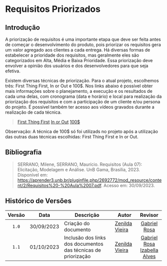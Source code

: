 # Requisitos Priorizados

## Introdução

A priorização de requisitos é uma importante etapa que deve ser feita antes de começar o desenvolvimento do produto, pois priorizar os requisitos gera um valor agregado aos clientes a cada entrega. Há diversas formas de estabelecer a prioridade dos requisitos, mas geralmente eles são categorizados em Alta, Média e Baixa Prioridade. Essa priorização deve envolver a opinião dos usuários e dos desenvolvedores para que seja efetiva.

Existem diversas técnicas de priorização. Para o atual projeto, escolhemos três: First Thing First, In or Out e 100$. Nos links abaixo é possível obter mais informações sobre o planejamento, a execução e os resultados de cada uma delas, com cronograma (data e horário) e local para realização da priorização dos requisitos e com a participação de um cliente e/ou persona do projeto. É possível também ter acesso aos vídeos gravados durante a realização de cada técnica.

> [First Thing First](tecnicas-priorizacao/first-thing-first.md)
> [In or Out](tecnicas-priorizacao/in%20our%20out.md)
> [100\$](tecnicas-priorizacao/100$.md)

Observação: A técnica de 100$ só foi utilizads no projeto após a utilização das outras duas técnicas escolhidas: First Thing First e In or Out.

## Bibliografia

> SERRANO, Milene, SERRANO, Maurício. Requisitos (Aula 07): Elicitação, Modelagem e Análise. UnB Gama, Brasília, 2023. Disponível em: <https://aprender3.unb.br/pluginfile.php/2692772/mod_resource/content/2/Requisitos%20-%20Aula%2007.pdf>. Acesso em: 30/09/2023.

## Histórico de Versões

|Versão|Data|Descrição|Autor|Revisor|
|:----:|----|---------|-----|:-------:|
|`1.0`|30/09/2023|Criação do documento|[Zenilda Vieira](https://github.com/zenildavieira)|[Gabriel Rosa](https://github.com/gabrielrosa09)|
|`1.1`|01/10/2023|Inclusão dos links dos documentos das técnicas de priorização|[Zenilda Vieira](https://github.com/zenildavieira)|[Gabriel Rosa](https://github.com/gabrielrosa09) <br> [Izabella Alves](https://github.com/izabellaalves) |
